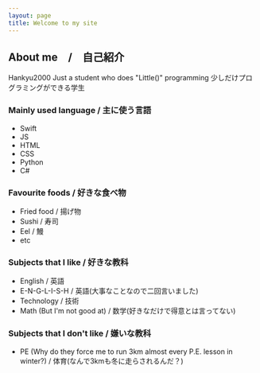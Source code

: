 ```yaml
---
layout: page
title: Welcome to my site
---
```


## About me　/　自己紹介
Hankyu2000
Just a student who does "Little()" programming
少しだけプログラミングができる学生

### Mainly used language / 主に使う言語
* Swift
* JS
* HTML
* CSS
* Python
* C#

### Favourite foods / 好きな食べ物
* Fried food / 揚げ物
* Sushi / 寿司
* Eel / 鰻
* etc

### Subjects that I like / 好きな教科
* English / 英語
* E-N-G-L-I-S-H / 英語(大事なことなので二回言いました)
* Technology / 技術
* Math (But I'm not good at) / 数学(好きなだけで得意とは言ってない)

### Subjects that I don't like / 嫌いな教科
* PE (Why do they force me to run 3km almost every P.E. lesson in winter?) / 体育(なんで3kmも冬に走らされるんだ？)
